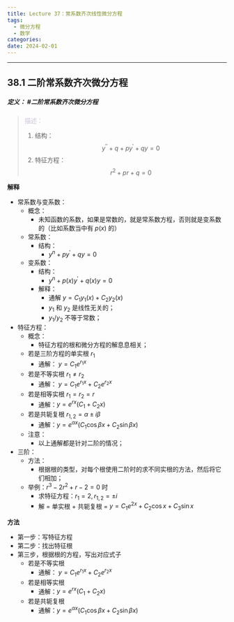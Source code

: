 ```yaml
---
title: Lecture 37：常系数齐次线性微分方程
tags:
  - 微分方程
  - 数学
categories: 
date: 2024-02-01
---
```

---
## 38.1 二阶常系数齐次微分方程
##### **定义**： #二阶常系数齐次微分方程
> <font color="#ccc1d9">描述：</font> 
> 1. 结构： $$y^{\prime\prime}+q +py^{\prime}+qy=0$$
> 2. 特征方程：$$r^2+pr+q=0$$

**解释**
+ 常系数与变系数：
	+ 概念：
		+ 未知函数的系数，如果是常数的，就是常系数方程，否则就是变系数的（比如系数当中有 $p(x)$ 的）
	+ 常系数：
		+ 结构：
			+ $y^n+py^{\prime}+qy=0$
	+ 变系数：
		+ 结构：
			+ $y^n+p(x)y^{\prime}+q(x)y=0$
		+ 解释：
			+ 通解 $y=C_1y_1(x)+C_2y_2(x)$
			+ $y_1$ 和 $y_2$ 是线性无关的；
			+ $y_1/y_2$ 不等于常数；
+ 特征方程： 
	+ 概念：
		+ 特征方程的根和微分方程的解息息相关； 
	+ 若是三阶方程的单实根 $r_1$
		+ 通解： $y=C_1e^{r_1x}$
	+ 若是不等实根 $r_1\neq r_2$
		+ 通解： $y=C_1e^{r_1x}+C_2e^{r_2x}$
	+ 若是相等实根 $r_{1}=r_{2}=r$
		+ 通解：$y=e^{rx}(C_1+C_2x)$
	+ 若是共轭复根 $r_{1,2}=\alpha\pm i\beta$
		+ 通解：$y=e^{\alpha x}(C_1\cos\beta x+C_2\sin\beta x)$
	+ 注意：
		+ 以上通解都是针对二阶的情况；
+ 三阶：
	+ 方法：
		+ 根据根的类型，对每个根使用二阶时的求不同实根的方法，然后将它们相加；
	+ 举例：$r^{3}-2r^{2}+r-2=0$ 时
		+ 求特征方程：$r_1=2,r_{1,2}=\pm i$
		+ 解 = 单实根 + 共轭复根 = $y=C_{1}e^{2x}+ C_{2}\cos x+C_{3}\sin x$

**方法**
+ 第一步：写特征方程
+ 第二步：找出特征根
+ 第三步，根据根的方程，写出对应式子
	+ 若是不等实根 
		+ 通解： $y=C_1e^{r_1x}+C_2e^{r_2x}$
	+ 若是相等实根 
		+ 通解：$y=e^{rx}(C_1+C_2x)$
	+ 若是共轭复根 
		+ 通解：$y=e^{\alpha x}(C_1\cos\beta x+C_2\sin\beta x)$
